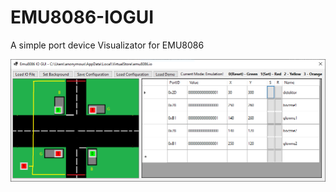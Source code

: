 # EMU8086-IOGUI
A simple port device Visualizator for EMU8086

![alt text](https://github.com/MrcnPnkrsk/EMU8086-IOGUI/blob/5718d24c85148a8d19d05eb1b1e02409007076de/VIEWME.PNG?raw=true)
